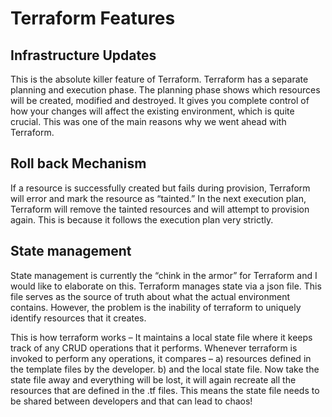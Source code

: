 # Terraform Features

## Infrastructure Updates

This is the absolute killer feature of Terraform. Terraform has a separate planning and execution phase. The planning phase shows which resources will be created, modified and destroyed. It gives you complete control of how your changes will affect the existing environment, which is quite crucial. This was one of the main reasons why we went ahead with Terraform.

## Roll back Mechanism

If a resource is successfully created but fails during provision, Terraform will error and mark the resource as “tainted.” In the next execution plan, Terraform will remove the tainted resources and will attempt to provision again. This is because it follows the execution plan very strictly. 

## State management

State management is currently the “chink in the armor” for Terraform and I would like to elaborate on this. Terraform manages state via a json file. This file serves as the source of truth about what the actual environment contains. However, the problem is the inability of terraform to uniquely identify resources that it creates. 

This is how terraform works – It maintains a local state file where it keeps track of any CRUD operations that it performs. Whenever terraform is invoked to perform any operations, it compares –
a) resources defined in the template files by the developer.
b) and the local state file.
Now take the state file away and everything will be lost, it will again recreate all the resources that are defined in the .tf files. This means the state file needs to be shared between developers and that can lead to chaos!
